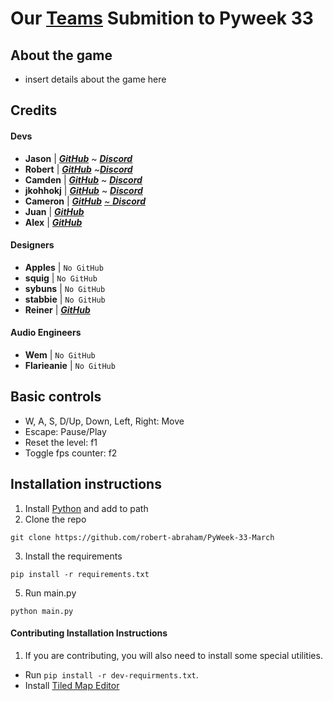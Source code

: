  # Our [Teams](https://pyweek.org/e/tzs/) Submition to Pyweek 33

 ## About the game
- insert details about the game here


 ## Credits
   
 #### Devs
 - **Jason** | [**_GitHub_**](https://github.com/JasonLovesDoggo) ~ [**_Discord_**](https://discordapp.com/users/511724576674414600) 
 - **Robert** | [**_GitHub_**](https://github.com/robert-abraham) ~[**_Discord_**](https://discordapp.com/users/355535096486428675) 
- **Camden** | [**_GitHub_**](https://github.com/SoupySoups) ~ [_**Discord**_](https://discordapp.com/users/858952348445179925) 
- **jkohhokj** | [**_GitHub_**](https://github.com/jkohhokj) ~ [**_Discord_**](https://discordapp.com/users/455380055745363969) 
- **Cameron** | [**_GitHub_**](https://github.com/n0remac) [~ **_Discord_**](https://discordapp.com/users/239260347981103105)
- **Juan** | [**_GitHub_**](https://github.com/regalk13)
- **Alex** | [**_GitHub_**](https://github.com/zdrc) 
 #### Designers 
 - **Apples** | `No GitHub` 
 - **squig** | `No GitHub` 
 - **sybuns** | `No GitHub` 
 - **stabbie** | `No GitHub` 
 - **Reiner** | [**_GitHub_**](https://github.com/abdelrahmanMaxwell)  
 #### Audio Engineers
 - **Wem** | `No GitHub` 
 - **Flarieanie** | `No GitHub` 
 

 ## Basic controls
- W, A, S, D/Up, Down, Left, Right: Move
- Escape: Pause/Play
- Reset the level: f1
- Toggle fps counter: f2


 ## Installation instructions 
1. Install [Python](https://www.python.org/downloads/) and add to path
2. Clone the repo
```
git clone https://github.com/robert-abraham/PyWeek-33-March
```
3. Install the requirements
```
pip install -r requirements.txt
```
5. Run main.py
```
python main.py
```

              
#### Contributing Installation Instructions
  1. If you are contributing, you will also need to install some special utilities.
  - Run `pip install -r dev-requirments.txt`.
  - Install [Tiled Map Editor](https://www.mapeditor.org/)
